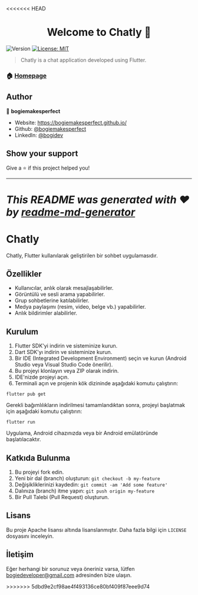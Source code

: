 <<<<<<< HEAD
<h1 align="center">Welcome to Chatly 👋</h1>
<p>
  <img alt="Version" src="https://img.shields.io/badge/version-0.0.1-blue.svg?cacheSeconds=2592000" />
  <a href="#" target="_blank">
    <img alt="License: MIT" src="https://img.shields.io/badge/License-MIT-yellow.svg" />
  </a>
</p>

> Chatly is a chat application developed using Flutter.

### 🏠 [Homepage](https://github.com/bogiemakesperfect/Chatly)

## Author

👤 **bogiemakesperfect**

* Website: https://bogiemakesperfect.github.io/
* Github: [@bogiemakesperfect](https://github.com/bogiemakesperfect)
* LinkedIn: [@bogidev](https://linkedin.com/in/bogidev)

## Show your support

Give a ⭐️ if this project helped you!

***
_This README was generated with ❤️ by [readme-md-generator](https://github.com/kefranabg/readme-md-generator)_
=======
<h1>Chatly</h1>

<p>Chatly, Flutter kullanılarak geliştirilen bir sohbet uygulamasıdır.</p>

<h2>Özellikler</h2>

<ul>
  <li>Kullanıcılar, anlık olarak mesajlaşabilirler.</li>
  <li>Görüntülü ve sesli arama yapabilirler.</li>
  <li>Grup sohbetlerine katılabilirler.</li>
  <li>Medya paylaşımı (resim, video, belge vb.) yapabilirler.</li>
  <li>Anlık bildirimler alabilirler.</li>
</ul>

<h2>Kurulum</h2>

<ol>
  <li>Flutter SDK'yi indirin ve sisteminize kurun.</li>
  <li>Dart SDK'yı indirin ve sisteminize kurun.</li>
  <li>Bir IDE (Integrated Development Environment) seçin ve kurun (Android Studio veya Visual Studio Code önerilir).</li>
  <li>Bu projeyi klonlayın veya ZIP olarak indirin.</li>
  <li>IDE'nizde projeyi açın.</li>
  <li>Terminali açın ve projenin kök dizininde aşağıdaki komutu çalıştırın:</li>
</ol>

<pre><code>flutter pub get</code></pre>

<p>Gerekli bağımlılıkların indirilmesi tamamlandıktan sonra, projeyi başlatmak için aşağıdaki komutu çalıştırın:</p>

<pre><code>flutter run</code></pre>

<p>Uygulama, Android cihazınızda veya bir Android emülatöründe başlatılacaktır.</p>

<h2>Katkıda Bulunma</h2>

<ol>
  <li>Bu projeyi fork edin.</li>
  <li>Yeni bir dal (branch) oluşturun: <code>git checkout -b my-feature</code></li>
  <li>Değişikliklerinizi kaydedin: <code>git commit -am 'Add some feature'</code></li>
  <li>Dalınıza (branch) itme yapın: <code>git push origin my-feature</code></li>
  <li>Bir Pull Talebi (Pull Request) oluşturun.</li>
</ol>

<h2>Lisans</h2>

<p>Bu proje Apache lisansı altında lisanslanmıştır. Daha fazla bilgi için <code>LICENSE</code> dosyasını inceleyin.</p>

<h2>İletişim</h2>

<p>Eğer herhangi bir sorunuz veya öneriniz varsa, lütfen <a href="mailto:bogiedeveloper@gmail.com">bogiedeveloper@gmail.com</a> adresinden bize ulaşın.</p>
>>>>>>> 5dbd9e2cf98ae4f493136ce80bf409f87eee9d74
